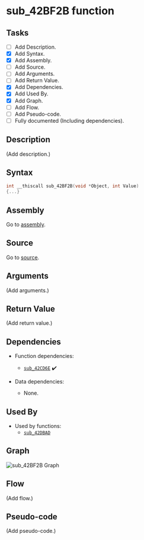 # sub_42BF2B function

## Tasks

- [ ] Add Description.
- [X] Add Syntax.
- [X] Add Assembly.
- [ ] Add Source.
- [ ] Add Arguments.
- [ ] Add Return Value.
- [X] Add Dependencies.
- [X] Add Used By.
- [X] Add Graph.
- [ ] Add Flow.
- [ ] Add Pseudo-code.
- [ ] Fully documented (Including dependencies).

## Description

(Add description.)

## Syntax

```c
int __thiscall sub_42BF2B(void *Object, int Value)
{...}
```

## Assembly

Go to [assembly](../asm/sub_42BF2B.asm).

## Source

Go to [source](../cc/sub_42BF2B.cc).

## Arguments

(Add arguments.)

## Return Value

(Add return value.)

## Dependencies

* Function dependencies:
  * [`sub_42CD6E`](sub_42CD6E.md) ✔️


* Data dependencies:
  * None.

## Used By

* Used by functions:
  * [`sub_42DBAD`](../md/sub_42DBAD.md)

## Graph

![sub_42BF2B Graph](../svg/sub_42BF2B.svg "sub_42BF2B Graph")

## Flow

(Add flow.)

## Pseudo-code

(Add pseudo-code.)
